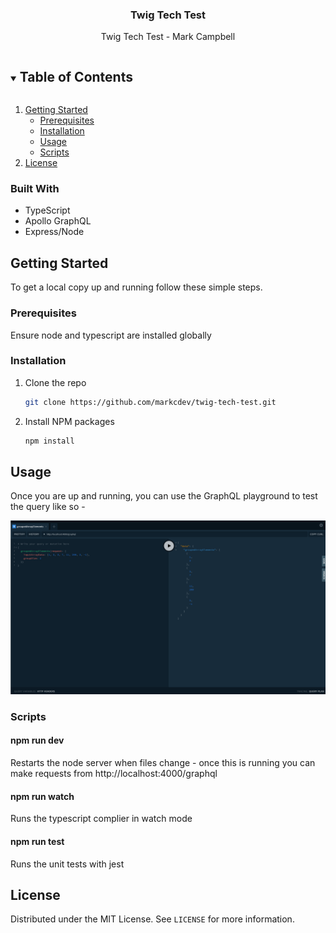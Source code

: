 <p align="center">
  <h3 align="center">Twig Tech Test</h3>

  <p align="center">
    Twig Tech Test - Mark Campbell
  </p>
</p>

<!-- TABLE OF CONTENTS -->
<details open="open">
  <summary><h2 style="display: inline-block">Table of Contents</h2></summary>
  <ol>
    <li>
      <a href="#getting-started">Getting Started</a>
      <ul>
        <li><a href="#prerequisites">Prerequisites</a></li>
        <li><a href="#installation">Installation</a></li>
        <li><a href="#usage">Usage</a></li>
        <li><a href="#scripts">Scripts</a></li>
      </ul>
    </li>
    <li><a href="#license">License</a></li>
  </ol>
</details>

### Built With

- []() TypeScript
- []() Apollo GraphQL
- []() Express/Node

<!-- GETTING STARTED -->

## Getting Started

To get a local copy up and running follow these simple steps.

### Prerequisites

Ensure node and typescript are installed globally

### Installation

1. Clone the repo
   ```sh
   git clone https://github.com/markcdev/twig-tech-test.git
   ```
2. Install NPM packages
   ```sh
   npm install
   ```
<!-- USAGE EXAMPLES -->
## Usage

Once you are up and running, you can use the GraphQL playground to test the query like so -

![title](images/example.png) 

### Scripts

#### npm run dev

Restarts the node server when files change - once this is running you can make requests from http://localhost:4000/graphql

#### npm run watch

Runs the typescript complier in watch mode

#### npm run test

Runs the unit tests with jest

## License

Distributed under the MIT License. See `LICENSE` for more information.
